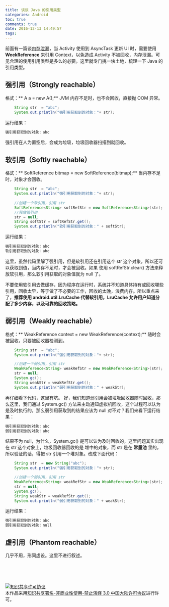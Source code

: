 ```yaml
---
title: 谈谈 Java 的引用类型
categories: Android
toc: true
comments: true
date: 2016-12-13 14:49:57
tags:
---
```


前面有一篇谈[内存泄漏](https://mjd507.github.io/2016/12/04/Android-memory-leak/)，当 Activity 使用到 AsyncTask 更新 UI 时，需要使用 **WeekReference** 来引用 Context，以免造成 Activity 不被回收，内存泄漏。可见合理的使用引用类型是多么的必要。这里就专门挑一块土地，梳理一下 Java 的引用类型。

<!--more-->

## 强引用（Strongly reachable）
格式：** A a = new A();** 
JVM 内存不足时，也不会回收，直接抛 OOM 异常。
```java
	String str  = "abc";
	System.out.println("强引用获取到的对象："+ str);

```
运行结果：
```java
强引用获取到的对象：abc
```
强引用在人为置空后，会成为垃圾，垃圾回收器扫描到就回收。


## 软引用（Softly reachable）
格式：** SoftReference<Bitmap> bitmap = new SoftReference<Bitmap>(bitmap);**
当内存不足时，对象才会回收。
```java
	String str  = "abc";
	System.out.println("强引用获取到的对象："+ str);
	
	//创建一个软引用，引用 str 
	SoftReference<String> softRefStr = new SoftReference<String>(str);
	//释放强引用
	str = null;
	String softStr = softRefStr.get();
	System.out.println("软引用获取到的对象：" + softStr);
```
运行结果：
```java
强引用获取到的对象：abc
软引用获取到的对象：abc
```
这里，虽然代码里解了强引用，但是软引用还在引用这个 str 这个对象，所以还可以获取到值，当内存不足时，才会被回收。如果 使用 softRefStr.clear() 方法来释放软引用，那么软引用获取的对象值就为 null 了。


不要使用软引用去做缓存，因为程序在运行时，系统并不知道具体持有或回收哪些引用，回收太早，等于做了不必要的工作，回收的太晚，浪费内存。所以重点来了，**推荐使用 android.util.LruCache 代替软引用，LruCache 允许用户知道分配了多少内存，以及可靠的回收策略。**

## 弱引用（Weakly reachable）
格式：** WeakReference<Context> context = new WeakReference<Context>(context);**
随时会被回收，只要被回收器检测到。
```java
	String str  = "abc";
	System.out.println("强引用获取到的对象："+ str);

	//创建一个弱引用，引用 str 
	WeakReference<String> weakRefStr = new WeakReference<String>(str);
	str = null;
	System.gc();
	String weakStr = weakRefStr.get();
	System.out.println("弱引用获取到的对象：" + weakStr);

```
再仔细看下代码，这里有坑。
好，我们知道弱引用会被垃圾回收器随时回收，那么这里，我们通过 System.gc() 方法来主动通知虚拟机回收，这个过程可以认为是及时执行的，那么弱引用获取到的结果应该为 null 对不对？我们来看下运行结果：
```java
强引用获取到的对象：abc
弱引用获取到的对象：abc
```
结果不为 null，为什么，System.gc() 是可以认为及时回收的，这里问题其实出现在 str 这个对象上，垃圾回收器回收的是 堆中的对象，而 str 是在 **常量池** 里的，所以验证的话，得把 str 引用一个堆对象。改成下面代码：
```java
	String str  = new String("abc");
	System.out.println("强引用获取到的对象："+ str);

	//创建一个弱引用，引用 str 
	WeakReference<String> weakRefStr = new WeakReference<String>(str);
	str = null;
	System.gc();
	String weakStr = weakRefStr.get();
	System.out.println("弱引用获取到的对象：" + weakStr);

```
运行结果：
```java
强引用获取到的对象：abc
弱引用获取到的对象：null
```

## 虚引用（Phantom reachable）
几乎不用，形同虚设。这里不进行叙述。



<br /><br /><br />

<a rel="license" href="http://creativecommons.org/licenses/by-nc-nd/3.0/cn/"><img alt="知识共享许可协议" style="border-width:0" src="https://i.creativecommons.org/l/by-nc-nd/3.0/cn/88x31.png" /></a><br />本作品采用<a rel="license" href="http://creativecommons.org/licenses/by-nc-nd/3.0/cn/">知识共享署名-非商业性使用-禁止演绎 3.0 中国大陆许可协议</a>进行许可。